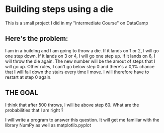 # Building steps using a die

This is a small project I did in my "Intermediate Course" on DataCamp

## Here's the problem:
I am in a building and I am going to throw a die. 
If it lands on 1 or 2, I will go one step down.
If it lands on 3 or 4, I will go one step up.
If it lands on 6, I will throw the die again. The new number will be the amout of steps that I will go up.
Other rules, I can't go below step 0 and there's a 0,1% chance that I will fall down the stairs every time I move. I will therefore have to restart at step 0 again.
<br>
## THE GOAL
I think that after 500 throws, I will be above step 60. What are the probabilities that I am right ?

I will write a program to answer this question. It will get me familiar with the library NumPy as well as matplotlib.pyplot
